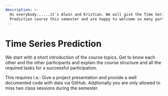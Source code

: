 ```yaml
---
description: >-
  Hi everybody......it´s Alwin and Kristian. We will give the Time Series
  Prediction course this semester and are happy to welcome so many participants.
---
```


# Time Series Prediction

We start with a short introduction of the course topics. Get to know each other and the other participants and explain the course structure and all the required tasks for a successful participation.

This requires i.e.: Give a project presentation and provide a well documented code with data via GitHub. Addtionally you are only allowed to miss two class sessions during the semester.
